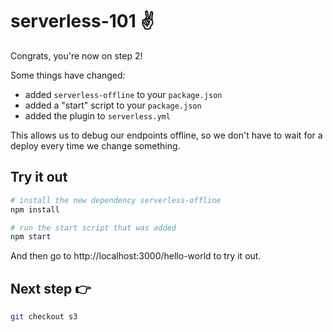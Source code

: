# serverless-101 :v:

Congrats, you're now on step 2!

Some things have changed:

* added `serverless-offline` to your `package.json`
* added a "start" script to your `package.json`
* added the plugin to `serverless.yml`

This allows us to debug our endpoints offline, so we don't have to wait for a
deploy every time we change something.

## Try it out

```bash
# install the new dependency serverless-offline
npm install

# run the start script that was added
npm start
```

And then go to http://localhost:3000/hello-world to try it out.

## Next step :point_right:

```bash
git checkout s3
```